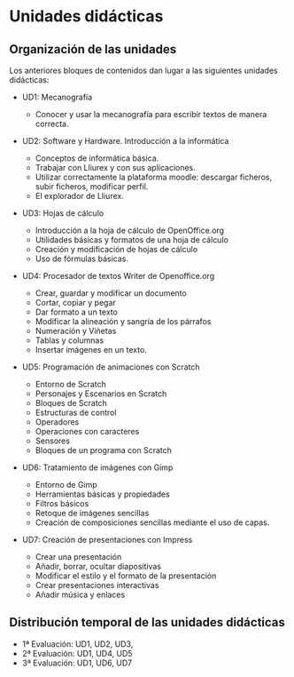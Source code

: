 # Unidades didácticas

## Organización de las unidades

Los anteriores bloques de contenidos dan lugar a las siguientes unidades didácticas:

* UD1: Mecanografía
  * Conocer y usar la mecanografía para escribir textos de manera  correcta.

* UD2: Software y Hardware. Introducción a la informática
  * Conceptos de informática básica.
  * Trabajar con Lliurex y con sus aplicaciones.
  * Utilizar correctamente la plataforma moodle: descargar ficheros, subir ficheros, modificar perfil.
  * El explorador de Lliurex.

* UD3: Hojas de cálculo
  * Introducción a la hoja de cálculo de OpenOffice.org
  * Utilidades básicas  y formatos de una hoja de cálculo
  * Creación y modificación de hojas de cálculo
  * Uso de fórmulas básicas.

* UD4: Procesador de textos Writer de Openoffice.org
  * Crear, guardar y modificar  un documento
  * Cortar, copiar y pegar
  * Dar formato a un texto
  * Modificar la alineación  y sangría de los párrafos
  * Numeración y Viñetas
  * Tablas y columnas
  * Insertar imágenes en un texto.

* UD5: Programación de animaciones con Scratch
  * Entorno de Scratch
  * Personajes y Escenarios en Scratch
  * Bloques de Scratch
  * Estructuras de control
  * Operadores
  * Operaciones con caracteres
  * Sensores
  * Bloques de un programa con Scratch

* UD6: Tratamiento de imágenes con Gimp
  * Entorno de Gimp
  * Herramientas básicas y propiedades 
  * Filtros básicos
  * Retoque de imágenes sencillas
  * Creación de composiciones sencillas mediante el uso de capas.
	
* UD7: Creación de presentaciones con Impress
  * Crear una presentación
  * Añadir, borrar, ocultar diapositivas
  * Modificar el estilo  y el formato de la presentación
  * Crear presentaciones interactivas
  * Añadir música y enlaces

## Distribución temporal de las unidades didácticas

* 1ª Evaluación: UD1, UD2, UD3,
* 2ª Evaluación: UD1, UD4, UD5
* 3ª Evaluación: UD1, UD6, UD7

